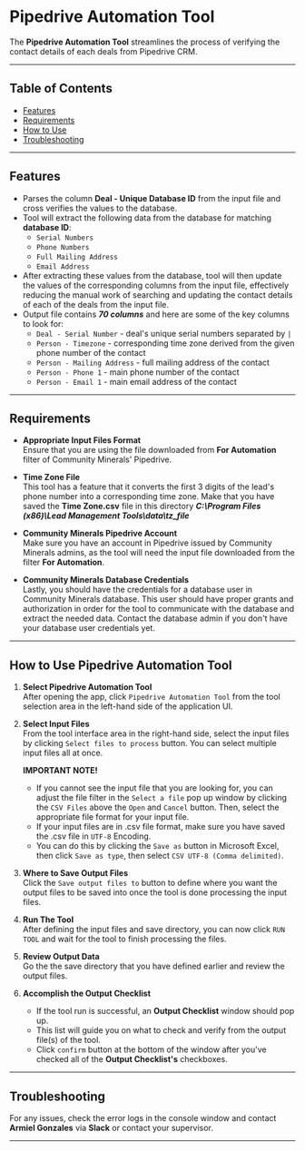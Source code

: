 # **Pipedrive Automation Tool**

The **Pipedrive Automation Tool** streamlines the process of verifying the contact details of each deals from Pipedrive CRM.

---

## Table of Contents
- [Features](#features)
- [Requirements](#requirements)
- [How to Use](#how-to-use-pipedrive-automation-tool)
- [Troubleshooting](#troubleshooting)

---

## Features

- Parses the column **Deal - Unique Database ID** from the input file and cross verifies the values to the database.
- Tool will extract the following data from the database for matching **database ID**:  
    - `Serial Numbers`
    - `Phone Numbers`
    - `Full Mailing Address`
    - `Email Address`
- After extracting these values from the database, tool will then update the values of the corresponding columns from the input file, effectively reducing the manual work of searching and updating the contact details of each of the deals from the input file.
- Output file contains ***70 columns*** and here are some of the key columns to look for:  
    - `Deal - Serial Number` - deal's unique serial numbers separated by `|`
    - `Person - Timezone` - corresponding time zone derived from the given phone number of the contact
    - `Person - Mailing Address` - full mailing address of the contact
    - `Person - Phone 1` - main phone number of the contact
    - `Person - Email 1` - main email address of the contact

---

## Requirements

- **Appropriate Input Files Format**  
    Ensure that you are using the file downloaded from **For Automation** filter of Community Minerals' Pipedrive.

- **Time Zone File**  
    This tool has a feature that it converts the first 3 digits of the lead's phone number into a corresponding time zone. Make that you have saved the **Time Zone.csv** file in this directory ***C:\Program Files (x86)\Lead Management Tools\data\tz_file***

- **Community Minerals Pipedrive Account**  
    Make sure you have an account in Pipedrive issued by Community Minerals admins, as the tool will need the input file downloaded from the filter **For Automation**.

- **Community Minerals Database Credentials**  
    Lastly, you should have the credentials for a database user in Community Minerals database. This user should have proper grants and authorization in order for the tool to communicate with the database and extract the needed data. Contact the database admin if you don't have your database user credentials yet.

---

## How to Use Pipedrive Automation Tool

1. **Select Pipedrive Automation Tool**  
   After opening the app, click `Pipedrive Automation Tool` from the tool selection area in the left-hand side of the application UI.

2. **Select Input Files**  
   From the tool interface area in the right-hand side, select the input files by clicking `Select files to process` button. You can select multiple input files all at once.  
   
   **IMPORTANT NOTE!**
      - If you cannot see the input file that you are looking for, you can adjust the file filter in the `Select a file` pop up window by clicking the `CSV Files` above the `Open` and `Cancel` button. Then, select the appropriate file format for your input file.
      - If your input files are in .csv file format, make sure you have saved the .csv file in `UTF-8` Encoding.
      - You can do this by clicking the `Save as` button in Microsoft Excel, then click `Save as type`, then select `CSV UTF-8 (Comma delimited)`.

3. **Where to Save Output Files**  
    Click the `Save output files to` button to define where you want the output files to be saved into once the tool is done processing the input files.

4. **Run The Tool**  
    After defining the input files and save directory, you can now click `RUN TOOL` and wait for the tool to finish processing the files.

5. **Review Output Data**  
    Go the the save directory that you have defined earlier and review the output files.

6. **Accomplish the Output Checklist**
    - If the tool run is successful, an **Output Checklist** window should pop up.
    - This list will guide you on what to check and verify from the output file(s) of the tool.
    - Click `confirm` button at the bottom of the window after you've checked all of the **Output Checklist's** checkboxes.

---

## Troubleshooting

For any issues, check the error logs in the console window and contact **Armiel Gonzales** via **Slack** or contact your supervisor.

---
